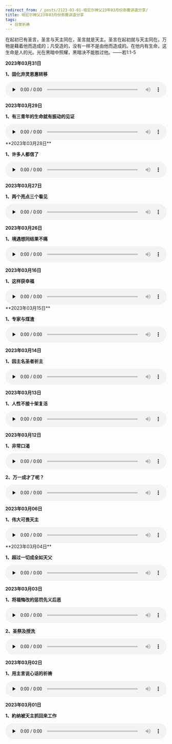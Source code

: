 ```yaml
---
redirect_from: /_posts/2123-03-01-培尼尔神父23年03月份弥撒讲道分享/
title: 培尼尔神父23年03月份弥撒讲道分享
tags:
  - 日常祈祷
---
```


在起初已有圣言，圣言与天主同在，圣言就是天主。圣言在起初就与天主同在。万物是藉着他而造成的；凡受造的，没有一样不是由他而造成的。在他内有生命，这生命是人的光。光在黑暗中照耀，黑暗决不能胜过他。——若1:1-5

**2023年03月31日**

**1、固化弃灵恩惠转移**

<audio id="audio" style="width: 100%;height:50px;" controls="controls" preload="none">
      <source id="mp3" src="/2023.03/audio/230331guhua.mp3">
</audio>

**2023年03月29日**

**1、有三青年的生命就有振动的见证**

<audio id="audio" style="width: 100%;height:50px;" controls="controls" preload="none">
      <source id="mp3" src="/2023.03/audio/230329qingnian.mp3">
</audio>
**2023年03月28日**

**1、许多人都信了**

<audio id="audio" style="width: 100%;height:50px;" controls="controls" preload="none">
      <source id="mp3" src="/2023.03/audio/230328xin.mp3">
</audio>

**2023年03月27日**

**1、两个亮点三个看见**

<audio id="audio" style="width: 100%;height:50px;" controls="controls" preload="none">
      <source id="mp3" src="/2023.03/audio/230327kanjian.mp3">
</audio>

**2023年03月26日**

**1、境遇想同结果不痛**

<audio id="audio" style="width: 100%;height:50px;" controls="controls" preload="none">
      <source id="mp3" src="/2023.03/audio/230326jieguo.mp3">
</audio>

**2023年03月16日**

**1、这样获幸福**

<audio id="audio" style="width: 100%;height:50px;" controls="controls" preload="none">
      <source id="mp3" src="/2023.03/audio/230316xingfu.mp3">
</audio>
**2023年03月15日**

**1、专家与煤渣**

<audio id="audio" style="width: 100%;height:50px;" controls="controls" preload="none">
      <source id="mp3" src="/2023.03/audio/230315zhuanjia.mp3">
</audio>

**2023年03月14日**

**1、因主名圣者祈主**

<audio id="audio" style="width: 100%;height:50px;" controls="controls" preload="none">
      <source id="mp3" src="/2023.03/audio/230314zhuming.mp3">
</audio>

**2023年03月13日**

**1、人性不接十架复活**

<audio id="audio" style="width: 100%;height:50px;" controls="controls" preload="none">
      <source id="mp3" src="/2023.03/audio/230313renxing.mp3">
</audio>

**2023年03月12日**

**1、非常口渴**

<audio id="audio" style="width: 100%;height:50px;" controls="controls" preload="none">
      <source id="mp3" src="/2023.03/audio/230312kouke.mp3">
</audio>

**2、万一成才了呢？**

<audio id="audio" style="width: 100%;height:50px;" controls="controls" preload="none">
      <source id="mp3" src="/2023.03/audio/230312chengcai.mp3">
</audio>

**2023年03月06日**

**1、伟大可畏天主**

<audio id="audio" style="width: 100%;height:50px;" controls="controls" preload="none">
      <source id="mp3" src="/2023.03/audio/230306kewei.mp3">
</audio>
**2023年03月04日**

**1、超过一切成全如天父**

<audio id="audio" style="width: 100%;height:50px;" controls="controls" preload="none">
      <source id="mp3" src="/2023.03/audio/230304tianfu.mp3">
</audio>

**2023年03月03日**

**1、将福悔改的惩罚先义后恶**

<audio id="audio" style="width: 100%;height:50px;" controls="controls" preload="none">
      <source id="mp3" src="/2023.03/audio/230303huigai.mp3">
</audio>

**2、圣祭及授洗**

<audio id="audio" style="width: 100%;height:50px;" controls="controls" preload="none">
      <source id="mp3" src="/2023.03/audio/230303shengji.mp3">
</audio>

**2023年03月02日**

**1、用主言说心话的祈祷**

<audio id="audio" style="width: 100%;height:50px;" controls="controls" preload="none">
      <source id="mp3" src="/2023.03/audio/230302qidao.mp3">
</audio>

**2023年03月01日**

**1、約纳被天主抓回来工作**

<audio id="audio" style="width: 100%;height:50px;" controls="controls" preload="none">
      <source id="mp3" src="/2023.03/audio/230301yuena.mp3">
</audio>
